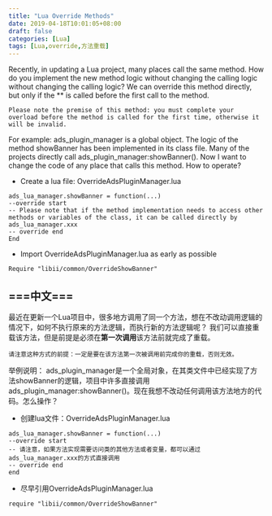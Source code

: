```yaml
---
title: "Lua Override Methods"
date: 2019-04-18T10:01:05+08:00
draft: false
categories: [Lua]
tags: [Lua,override,方法重载]
---
```


Recently, in updating a Lua project, many places call the same method. How do you implement the new method logic without changing the calling logic without changing the calling logic?
We can override this method directly, but only if the ** is called before the first call to the method.<!--more-->

```
Please note the premise of this method: you must complete your overload before the method is called for the first time, otherwise it will be invalid.
```

For example: ads_plugin_manager is a global object. The logic of the method showBanner has been implemented in its class file. Many of the projects directly call ads_plugin_manager:showBanner(). Now I want to change the code of any place that calls this method. How to operate?

* Create a lua file: OverrideAdsPluginManager.lua

```shell
ads_lua_manager.showBanner = function(...)
--override start
-- Please note that if the method implementation needs to access other methods or variables of the class, it can be called directly by ads_lua_manager.xxx
-- override end
End
```
* Import OverrideAdsPluginManager.lua as early as possible

```
Require "libii/common/OverrideShowBanner"
```

===中文===
---

最近在更新一个Lua项目中，很多地方调用了同一个方法，想在不改动调用逻辑的情况下，如何不执行原来的方法逻辑，而执行新的方法逻辑呢？
我们可以直接重载该方法，但是前提是必须在**第一次调用**该方法前就完成了重载。

```
请注意这种方式的前提：一定是要在该方法第一次被调用前完成你的重载，否则无效。
```

举例说明： ads_plugin_manager是一个全局对象，在其类文件中已经实现了方法showBanner的逻辑，项目中许多直接调用ads_plugin_manager:showBanner()。现在我想不改动任何调用该方法地方的代码。怎么操作？

* 创建lua文件：OverrideAdsPluginManager.lua

``` shell
ads_lua_manager.showBanner = function(...)
--override start
-- 请注意，如果方法实现需要访问类的其他方法或者变量，都可以通过ads_lua_manager.xxx的方式直接调用
-- override end
end
```
* 尽早引用OverrideAdsPluginManager.lua

```
require "libii/common/OverrideShowBanner"
```
